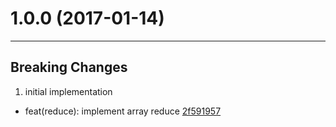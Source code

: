 # 1.0.0 (2017-01-14)
---

## Breaking Changes

1. initial implementation
  - feat(reduce): implement array reduce [2f591957](https://github.com/TylorS/typed/commits/2f591957b7a496aff0809e78df901f8751ef977f)


